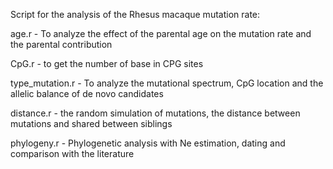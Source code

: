 Script for the analysis of the Rhesus macaque mutation rate:

  age.r - To analyze the effect of the parental age on the mutation rate and the parental contribution

  CpG.r - to get the number of base in CPG sites

  type_mutation.r - To analyze the mutational spectrum, CpG location and the allelic balance of de novo candidates

  distance.r - the random simulation of mutations, the distance between mutations and shared between siblings

  phylogeny.r - Phylogenetic analysis with Ne estimation, dating and comparison with the literature
